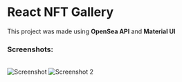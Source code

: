 # React NFT Gallery

This project was made using **OpenSea API** and **Material UI**

### Screenshots:
<br>

<img src="https://i.imgur.com/0LegA3b.png" alt="Screenshot" />
<img src="https://i.imgur.com/XRzlttC.png" alt="Screenshot 2" />